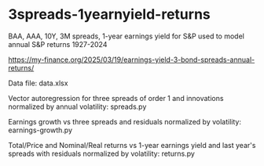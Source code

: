 # 3spreads-1yearnyield-returns
BAA, AAA, 10Y, 3M spreads, 1-year earnings yield for S&P used to model annual S&P returns 1927-2024

https://my-finance.org/2025/03/19/earnings-yield-3-bond-spreads-annual-returns/

Data file: data.xlsx

Vector autoregression for three spreads of order 1 and innovations normalized by annual volatility: spreads.py

Earnings growth vs three spreads and residuals normalized by volatility: earnings-growth.py

Total/Price and Nominal/Real returns vs 1-year earnings yield and last year's spreads with residuals normalized by volatility: returns.py
